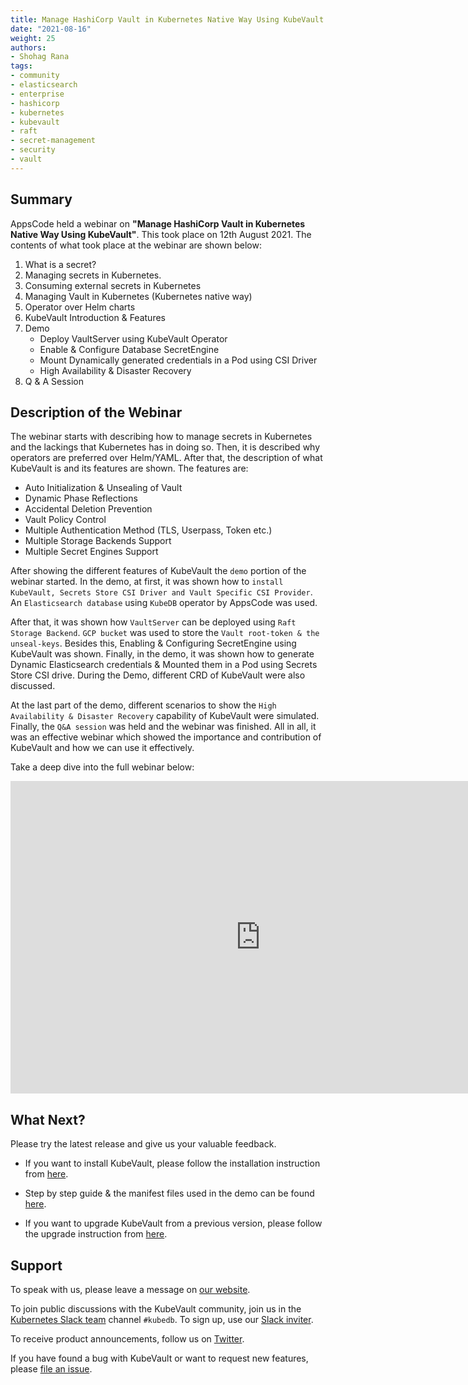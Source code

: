 ```yaml
---
title: Manage HashiCorp Vault in Kubernetes Native Way Using KubeVault - Webinar
date: "2021-08-16"
weight: 25
authors:
- Shohag Rana
tags:
- community
- elasticsearch
- enterprise
- hashicorp
- kubernetes
- kubevault
- raft
- secret-management
- security
- vault
---
```


## Summary

AppsCode held a webinar on **"Manage HashiCorp Vault in Kubernetes Native Way Using KubeVault"**. This took place on 12th August 2021. The contents of what took place at the webinar are shown below:

1) What is a secret?
2) Managing secrets in Kubernetes.
3) Consuming external secrets in Kubernetes
4) Managing Vault in Kubernetes (Kubernetes native way)
5) Operator over Helm charts
6) KubeVault Introduction & Features
7) Demo
    * Deploy VaultServer using KubeVault Operator
    * Enable & Configure Database SecretEngine
    * Mount Dynamically generated credentials in a Pod using CSI Driver
    * High Availability & Disaster Recovery
8) Q & A Session

## Description of the Webinar

The webinar starts with describing how to manage secrets in Kubernetes and the lackings that Kubernetes has in doing so. Then, it is described why operators are preferred over Helm/YAML. After that, the description of what KubeVault is and its features are shown. The features are:

* Auto Initialization & Unsealing of Vault
* Dynamic Phase Reflections
* Accidental Deletion Prevention
* Vault Policy Control
* Multiple Authentication Method (TLS, Userpass, Token etc.)
* Multiple Storage Backends Support
* Multiple Secret Engines Support

After showing the different features of KubeVault the `demo` portion of the webinar started. In the demo, at first, it was shown how to `install KubeVault, Secrets Store CSI Driver and Vault Specific CSI Provider`. An `Elasticsearch database` using `KubeDB` operator by AppsCode was used.

After that, it was shown how `VaultServer` can be deployed using `Raft Storage Backend`. `GCP bucket` was used to store the `Vault root-token & the unseal-keys`. Besides this, Enabling & Configuring SecretEngine using KubeVault was shown. Finally, in the demo, it was shown how to generate Dynamic Elasticsearch credentials & Mounted them in a Pod using Secrets Store CSI drive. During the Demo, different CRD of KubeVault were also discussed.

At the last part of the demo, different scenarios to show the `High Availability & Disaster Recovery` capability of KubeVault were simulated. Finally, the `Q&A session` was held and the webinar was finished. All in all, it was an effective webinar which showed the importance and contribution of KubeVault and how we can use it effectively.

Take a deep dive into the full webinar below:

<iframe style="height: 500px; width: 800px" src="https://www.youtube.com/embed/T8Be6iKonxE" title="YouTube video player" frameborder="0" allow="accelerometer; autoplay; clipboard-write; encrypted-media; gyroscope; picture-in-picture" allowfullscreen></iframe>

## What Next?

Please try the latest release and give us your valuable feedback.

* If you want to install KubeVault, please follow the installation instruction from [here](https://kubevault.com/docs/latest/setup/).

* Step by step guide & the manifest files used in the demo can be found [here](https://github.com/kubevault/demo/tree/master/webinar-08-12-21).

* If you want to upgrade KubeVault from a previous version, please follow the upgrade instruction from [here](https://kubevault.com/docs/latest/setup/upgrade/).

## Support

To speak with us, please leave a message on [our website](https://appscode.com/contact/).

To join public discussions with the KubeVault community, join us in the [Kubernetes Slack team](https://kubernetes.slack.com/messages/C8149MREV/) channel `#kubedb`. To sign up, use our [Slack inviter](http://slack.kubernetes.io/).

To receive product announcements, follow us on [Twitter](https://twitter.com/KubeVault).

If you have found a bug with KubeVault or want to request new features, please [file an issue](https://github.com/kubevault/project/issues/new).
